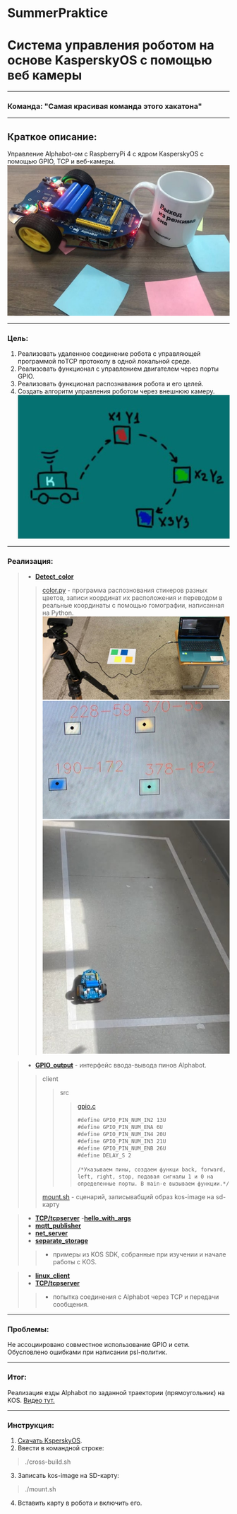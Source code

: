 # SummerPraktice
# Система управления роботом на основе KasperskyOS c помощью веб камеры
___
### Команда: __"Самая красивая команда этого хакатона"__
---

## Краткое описание:
Управление Alphabot-ом с RaspberryPi 4 с ядром KasperskyOS с помощью GPIO, TCP и веб-камеры. 
![Alphabot](https://github.com/Y-Guskova/SummerPraktice/blob/main/alphabot.jpeg)
___
### Цель:
1. Реализовать удаленное соединение робота с управляющей программой поTCP протоколу в одной локальной среде.
2. Реализовать функционал с управлением двигателем через порты GPIO.
3. Реализовать функционал распознавания робота и его целей.
4. Создать алгоритм управления роботом через внешнюю камеру.
![Схема](https://github.com/Y-Guskova/SummerPraktice/blob/main/scheme.jpeg) 
___
### Реализация:

> - [__Detect_color__](https://github.com/Y-Guskova/SummerPraktice/tree/main/Detect_color)
 >>[color.py](https://github.com/Y-Guskova/SummerPraktice/blob/main/Detect_color/color.py) - программа распознования стикеров разных цветов, записи координат их расположения и переводом в реальные координаты с помощью гомографии, написанная на Python.
 >>![Распознование стикеров](https://github.com/Y-Guskova/SummerPraktice/blob/main/detecting.jpeg)
 >>![Координаты стикеров](https://github.com/Y-Guskova/SummerPraktice/blob/main/coord.jpeg)
 >>![Траектопия](https://github.com/Y-Guskova/SummerPraktice/blob/main/trajectory.jpg)

> - [__GPIO_output__](https://github.com/Y-Guskova/SummerPraktice/tree/main/gpio_output) - интерфейс ввода-вывода пинов Alphabot. 
 >>client
 >>>src 
 >>>>[gpio.c](https://github.com/Y-Guskova/SummerPraktice/blob/main/gpio_output/client/src/gpio.c)
 >>>>```{c} {#define GPIO_PIN_NUM_IN1 12U
>>>>#define GPIO_PIN_NUM_IN2 13U
>>>>#define GPIO_PIN_NUM_ENA 6U
>>>>#define GPIO_PIN_NUM_IN4 20U
>>>>#define GPIO_PIN_NUM_IN3 21U
>>>>#define GPIO_PIN_NUM_ENB 26U
>>>>#define DELAY_S 2
>>>>
>>>> /*Указываем пины, создаем функци back, forward, left, right, stop, подавая сигналы 1 и 0 на определенные порты. В main-е вызываем функции.*/
>>[mount.sh](https://github.com/Y-Guskova/SummerPraktice/blob/main/gpio_output/mount.sh) - сценарий, записывабщий образ kos-image на sd-карту

> - [__TCP/tcpserver__](https://github.com/Y-Guskova/SummerPraktice/tree/main/TCP/tcpserver)
> -[__hello_with_args__](https://github.com/Y-Guskova/SummerPraktice/tree/main/hello_with_args)
> - [__mqtt_publisher__](https://github.com/Y-Guskova/SummerPraktice/tree/main/mqtt_publisher)
> - [__net_server__](https://github.com/Y-Guskova/SummerPraktice/tree/main/net_server)
> - [__separate_storage__](https://github.com/Y-Guskova/SummerPraktice/tree/main/separate_storage)
>>- примеры из KOS SDK, собранные при изучении и начале работы с KOS.

> - [__linux_client__](https://github.com/Y-Guskova/SummerPraktice/tree/main/linux_client)
> - [__TCP/tcpserver__](https://github.com/Y-Guskova/SummerPraktice/tree/main/TCP/tcpserver)
>> - попытка соединения с Alphabot через TCP и передачи сообщения.
___
### Проблемы:
Не ассоциировано совместное использование GPIO и сети. Обусловлено ошибками при написании psl-политик.
___
### Итог:
Реализация езды Alphabot по заданной траектории (прямоугольник) на KOS.
[Видео тут.](https://github.com/Y-Guskova/SummerPraktice/blob/main/AlphaBot.MOV)
___
### Инструкция:
1. [Скачать KsperskyOS](https://os.kaspersky.ru/development/).
2. Ввести в командной строке:
 >./cross-build.sh
3. Записать kos-image на SD-карту:
>./mount.sh
4. Вставить карту в робота и включить его.



